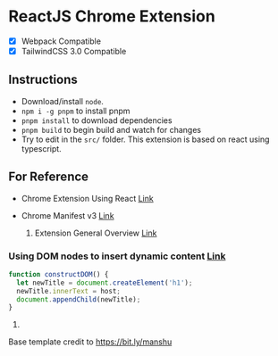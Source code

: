 # ReactJS Chrome Extension

- [x] Webpack Compatible
- [x] TailwindCSS 3.0 Compatible

## Instructions

- Download/install `node`.
- `npm i -g pnpm` to install pnpm
- `pnpm install` to download dependencies
- `pnpm build` to begin build and watch for changes
- Try to edit in the `src/` folder. This extension is based on react using typescript.

## For Reference

- Chrome Extension Using React [Link](<https://meerkat-citronella.github.io/jekyll/update/2020/10/01/welcome-to-jekyll.html>)

- Chrome Manifest v3 [Link](<https://developer.chrome.com/docs/extensions/mv3/mv3-migration/>)

    1. Extension General Overview [Link](https://developer.chrome.com/docs/extensions/mv3/overview/)

### Using DOM nodes to insert dynamic content [Link](https://developer.chrome.com/docs/extensions/mv3/security/#document_write)

```javascript
function constructDOM() {
  let newTitle = document.createElement('h1');
  newTitle.innerText = host;
  document.appendChild(newTitle);
}
```

 1. 

Base template credit to <https://bit.ly/manshu>
